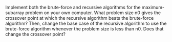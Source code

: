Implement both the brute-force and recursive algorithms for the maximum-
subarray problem on your own computer. What problem size n0 gives the crossover
point at which the recursive algorithm beats the brute-force algorithm? Then,
change the base case of the recursive algorithm to use the brute-force algorithm
whenever the problem size is less than n0. Does that change the crossover point?
